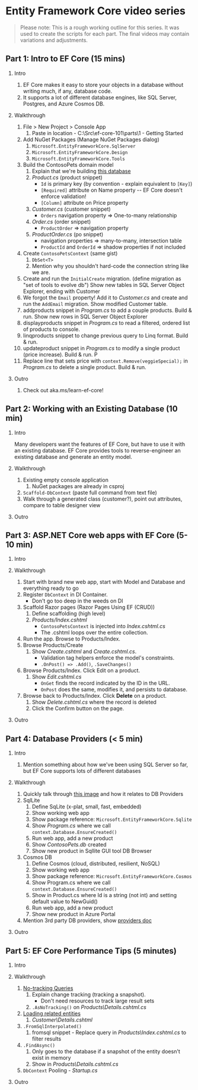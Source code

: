# Entity Framework Core video series

> Please note: This is a rough working outline for this series. It was used to create the scripts for each part. The final videos may contain variations and adjustments.

## Part 1: Intro to EF Core (15 mins)

1. Intro
    1. EF Core makes it easy to store your objects in a database without writing much, if any, database code.
    1. It supports a lot of different database engines, like SQL Server, Postgres, and Azure Cosmos DB.

1. Walkthrough
    1. File > New Project > Console App
        1. Paste in location - C:\Src\ef-core-101\parts\1 - Getting Started
    1. Add NuGet Packages (Manage NuGet Packages dialog)
        1. `Microsoft.EntityFrameworkCore.SqlServer`
        1. `Microsoft.EntityFrameworkCore.Design`
        1. `Microsoft.EntityFrameworkCore.Tools`
    1. Build the ContosoPets domain model
        1. Explain that we're building [this database](https://docs.microsoft.com/en-us/learn/aspnetcore/persist-data-ef-core/media/4-design-domain-model/database-diagram.png)
        1. *Product.cs* (product snippet)
            - `Id` is primary key (by convention - explain equivalent to `[Key]`)
            - `[Required]` attribute on Name property -- EF Core doesn't enforce validation!
            - `[Column]` attribute on Price property
        1. *Customer.cs* (customer snippet)
            - `Orders` navigation property => One-to-many relationship
        1. *Order.cs*  (order snippet)
            - `ProductOrder` => navigation property
        1. *ProductOrder.cs*  (po snippet)
            - navigation properties => many-to-many, intersection table
            - `ProductId` and `OrderId` => shadow properties if not included
    1. Create `ContosoPetsContext` (same gist)
        1. `DbSet<T>`
        1. Mention why you shouldn't hard-code the connection string like we are.
    1. Create and run the `InitialCreate` migration. (define migration as "set of tools to evolve db") Show new tables in SQL Server Object Explorer, ending with Customer
    1. We forgot the `Email` property! Add it to *Customer.cs* and create and run the `AddEmail` migration. Show modified Customer table.
    1. addproducts snippet in *Program.cs* to add a couple products. Build & run. Show new rows in SQL Server Object Explorer
    1. displayproducts snippet in *Program.cs* to read a filtered, ordered list of products to console. 
    1. linqproducts snippet to change previous query to Linq format. Build & run. 
    1. updateproduct snippet in *Program.cs* to modify a single product (price increase). Build & run. P
    1. Replace line that  sets price with `context.Remove(veggieSpecial);` in *Program.cs* to delete a single product. Build & run.

1. Outro
    1. Check out aka.ms/learn-ef-core!

## Part 2: Working with an Existing Database (10 min)

1. Intro

    Many developers want the features of EF Core, but have to use it with an existing database. EF Core provides tools to reverse-engineer an existing database and generate an entity model.

1. Walkthrough
    1. Existing empty console application
        1) NuGet packages are already in csproj
    1. `Scaffold-DbContext` (paste full command from text file)
    1. Walk through a generated class (customer?), point out attributes, compare to table designer view

1. Outro

## Part 3: ASP.NET Core web apps with EF Core (5-10 min)

1. Intro

1. Walkthrough
    1. Start with brand new web app, start with Model and Database and everything ready to go
    1. Register `DbContext` in DI Container.
        - Don't go too deep in the weeds on DI
    1. Scaffold Razor pages (Razor Pages Using EF (CRUD))
        1. Define scaffolding (high level)
        1. *Products/Index.cshtml*
            - `ContosoPetsContext` is injected into *Index.cshtml.cs*
            - The .cshtml loops over the entire collection.
    1. Run the app. Browse to Products/Index.
    1. Browse Products/Create
        1. Show *Create.cshtml* and *Create.cshtml.cs*.
            - Validation tag helpers enforce the model's constraints.
            - `.OnPost() => .Add()`, `.SaveChanges()`
    1. Browse Products/Index. Click Edit on a product.
        1. Show *Edit.cshtml.cs*
            - `OnGet` finds the record indicated by the ID in the URL.
            - `OnPost` does the same, modifies it, and persists to database.
    1. Browse back to Products/Index. Click **Delete** on a product.
        1. Show *Delete.cshtml.cs* where the record is deleted
        1. Click the Confirm button on the page.

1. Outro

## Part 4: Database Providers (< 5 min)

1. Intro
    1. Mention something about how we've been using SQL Server so far, but EF Core supports lots of different databases

1. Walkthrough
    1. Quickly talk through [this image](https://docs.microsoft.com/en-us/learn/aspnetcore/persist-data-ef-core/media/2-setup-environment/ef-core-architecture.png) and how it relates to DB Providers
    1. SqlLite
        1. Define SqLite (x-plat, small, fast, embedded)
        1. Show working web app
        1. Show package reference: `Microsoft.EntityFrameworkCore.Sqlite`
        1. Show *Program.cs* where we call `context.Database.EnsureCreated()`
        1. Run web app, add a new product
        1. Show *ContosoPets.db* created
        1. Show new product in Sqllite GUI tool DB Browser
    1. Cosmos DB
        1. Define Cosmos (cloud, distributed, resilient, NoSQL)
        1. Show working web app
        1. Show package reference: `Microsoft.EntityFrameworkCore.Cosmos`
        1. Show  Program.cs where we call `context.Database.EnsureCreated()`
        1. Show in Product.cs where Id is a string (not int) and setting default value to NewGuid()
        1. Run web app, add a new product
        1. Show new product in Azure Portal
    1. Mention 3rd party DB providers, show [providers doc](https://docs.microsoft.com/en-us/ef/core/providers/?tabs=dotnet-core-cli)

1. Outro

## Part 5: EF Core Performance Tips (5 minutes)

1. Intro

1. Walkthrough
    1. [No-tracking Queries](https://docs.microsoft.com/ef/core/querying/tracking#no-tracking-queries)
        1. Explain change tracking (tracking a snapshot).
            - Don't need resources to track large result sets
        1. `.AsNoTracking()` on *Products\Details.cshtml.cs*
    1. [Loading related entities](https://docs.microsoft.com/ef/core/querying/related-data)
        1. *Customer\Details.cshtml*
    1. `.FromSqlInterpolated()`
        1) fromsql snippet - Replace query in *Products\Index.cshtml.cs* to filter results
    1. `.FindAsync()`
        1) Only goes to the database if a snapshot of the entity doesn't exist in memory
        2) Show in *Products\Details.cshtml.cs*
    1. `DbContext` Pooling - *Startup.cs*

1. Outro
